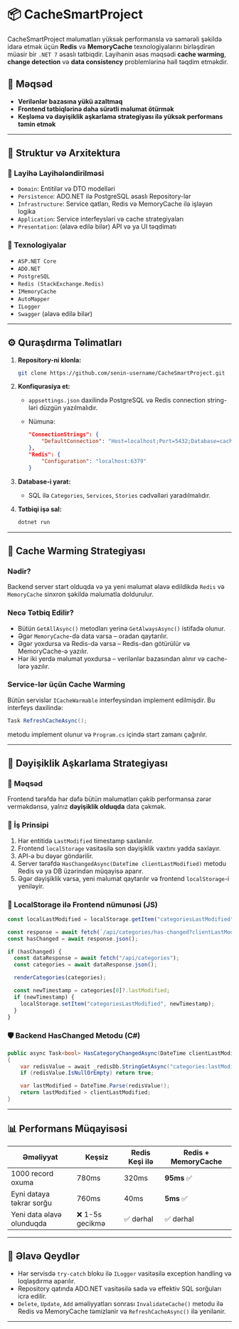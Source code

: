 # 📦 CacheSmartProject

CacheSmartProject məlumatları yüksək performansla və səmərəli şəkildə idarə etmək üçün **Redis** və **MemoryCache** texnologiyalarını birləşdirən müasir bir `.NET 7` əsaslı tətbiqdir. Layihənin əsas məqsədi **cache warming**, **change detection** və **data consistency** problemlərinə həll təqdim etməkdir.

## 🚀 Məqsəd

* **Verilənlər bazasına yükü azaltmaq**
* **Frontend tətbiqlərinə daha sürətli məlumat ötürmək**
* **Keşləmə və dəyişiklik aşkarlama strategiyası ilə yüksək performans təmin etmək**

---

## 📁 Struktur və Arxitektura

### 🔹 Layihə Layihələndirilməsi

* `Domain`: Entitilər və DTO modelləri
* `Persistence`: ADO.NET ilə PostgreSQL əsaslı Repository-lər
* `Infrastructure`: Service qatları, Redis və MemoryCache ilə işləyən logika
* `Application`: Service interfeysləri və cache strategiyaları
* `Presentation`: (əlavə edilə bilər) API və ya UI təqdimatı

### 🔹 Texnologiyalar

* `ASP.NET Core`
* `ADO.NET`
* `PostgreSQL`
* `Redis (StackExchange.Redis)`
* `IMemoryCache`
* `AutoMapper`
* `ILogger`
* `Swagger` (əlavə edilə bilər)

---

## ⚙️ Quraşdırma Təlimatları

1. **Repository-ni klonla:**

   ```bash
   git clone https://github.com/senin-username/CacheSmartProject.git
   ```

2. **Konfiqurasiya et:**

   * `appsettings.json` daxilində PostgreSQL və Redis connection string-ləri düzgün yazılmalıdır.
   * Nümunə:

     ```json
     "ConnectionStrings": {
         "DefaultConnection": "Host=localhost;Port=5432;Database=cache_db;Username=postgres;Password=1234"
     },
     "Redis": {
         "Configuration": "localhost:6379"
     }
     ```

3. **Database-i yarat:**

   * SQL ilə `Categories`, `Services`, `Stories` cədvəlləri yaradılmalıdır.

4. **Tətbiqi işə sal:**

   ```bash
   dotnet run
   ```

---

## 🧠 Cache Warming Strategiyası

### Nədir?

Backend server start olduqda və ya yeni məlumat əlavə edildikdə `Redis` və `MemoryCache` sinxron şəkildə məlumatla doldurulur.

### Necə Tətbiq Edilir?

* Bütün `GetAllAsync()` metodları yerinə `GetAlwaysAsync()` istifadə olunur.
* Əgər `MemoryCache`-də data varsa – oradan qaytarılır.
* Əgər yoxdursa və Redis-də varsa – Redis-dən götürülür və MemoryCache-ə yazılır.
* Hər iki yerdə məlumat yoxdursa – verilənlər bazasından alınır və cache-lərə yazılır.

### Service-lər üçün Cache Warming

Bütün servislər `ICacheWarmable` interfeysindən implement edilmişdir. Bu interfeys daxilində:

```csharp
Task RefreshCacheAsync();
```

metodu implement olunur və `Program.cs` içində start zamanı çağırılır.

---

## 🔄 Dəyişiklik Aşkarlama Strategiyası

### 🎯 Məqsəd

Frontend tərəfdə hər dəfə bütün məlumatları çəkib performansa zərər verməkdənsə, yalnız **dəyişiklik olduqda** data çəkmək.

### 🧩 İş Prinsipi

1. Hər entitidə `LastModified` timestamp saxlanılır.
2. Frontend `localStorage` vasitəsilə son dəyişiklik vaxtını yadda saxlayır.
3. API-ə bu dəyər göndərilir.
4. Server tərəfdə `HasChangedAsync(DateTime clientLastModified)` metodu Redis və ya DB üzərindən müqayisə aparır.
5. Əgər dəyişiklik varsa, yeni məlumat qaytarılır və frontend `localStorage`-i yeniləyir.

### 💾 LocalStorage ilə Frontend nümunəsi (JS)

```js
const localLastModified = localStorage.getItem("categoriesLastModified");

const response = await fetch(`/api/categories/has-changed?clientLastModified=${localLastModified}`);
const hasChanged = await response.json();

if (hasChanged) {
  const dataResponse = await fetch("/api/categories");
  const categories = await dataResponse.json();

  renderCategories(categories);

  const newTimestamp = categories[0]?.lastModified;
  if (newTimestamp) {
    localStorage.setItem("categoriesLastModified", newTimestamp);
  }
}
```

### 🛡 Backend HasChanged Metodu (C#)

```csharp
public async Task<bool> HasCategoryChangedAsync(DateTime clientLastModified)
{
    var redisValue = await _redisDb.StringGetAsync("categories:lastModified");
    if (redisValue.IsNullOrEmpty) return true;

    var lastModified = DateTime.Parse(redisValue!);
    return lastModified > clientLastModified;
}
```

---

## 📊 Performans Müqayisəsi

| Əməliyyat                 | Keşsiz         | Redis Keşi ilə | Redis + MemoryCache |
| ------------------------- | -------------- | -------------- | ------------------- |
| 1000 record oxuma         | 780ms          | 320ms          | **95ms** ✅          |
| Eyni dataya təkrar sorğu  | 760ms          | 40ms           | **5ms** ✅           |
| Yeni data əlavə olunduqda | ❌ 1-5s gecikmə | ✅ dərhal       | ✅ dərhal            |

---

## 🧹 Əlavə Qeydlər

* Hər servisdə `try-catch` bloku ilə `ILogger` vasitəsilə exception handling və loqlaşdırma aparılır.
* Repository qatında ADO.NET vasitəsilə sadə və effektiv SQL sorğuları icra edilir.
* `Delete`, `Update`, `Add` əməliyyatları sonrası `InvalidateCache()` metodu ilə Redis və MemoryCache təmizlənir və `RefreshCacheAsync()` ilə yenilənir.

---



